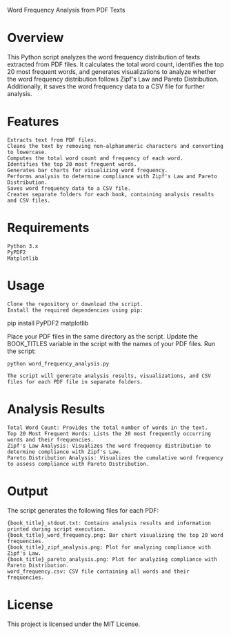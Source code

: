Word Frequency Analysis from PDF Texts
# Overview

This Python script analyzes the word frequency distribution of texts extracted from PDF files. It calculates the total word count, identifies the top 20 most frequent words, and generates visualizations to analyze whether the word frequency distribution follows Zipf's Law and Pareto Distribution. Additionally, it saves the word frequency data to a CSV file for further analysis.

# Features

    Extracts text from PDF files.
    Cleans the text by removing non-alphanumeric characters and converting to lowercase.
    Computes the total word count and frequency of each word.
    Identifies the top 20 most frequent words.
    Generates bar charts for visualizing word frequency.
    Performs analysis to determine compliance with Zipf's Law and Pareto Distribution.
    Saves word frequency data to a CSV file.
    Creates separate folders for each book, containing analysis results and CSV files.

# Requirements

    Python 3.x
    PyPDF2
    Matplotlib

# Usage

    Clone the repository or download the script.
    Install the required dependencies using pip:

pip install PyPDF2 matplotlib

Place your PDF files in the same directory as the script.
Update the BOOK_TITLES variable in the script with the names of your PDF files.
Run the script:

    python word_frequency_analysis.py

    The script will generate analysis results, visualizations, and CSV files for each PDF file in separate folders.

# Analysis Results

    Total Word Count: Provides the total number of words in the text.
    Top 20 Most Frequent Words: Lists the 20 most frequently occurring words and their frequencies.
    Zipf's Law Analysis: Visualizes the word frequency distribution to determine compliance with Zipf's Law.
    Pareto Distribution Analysis: Visualizes the cumulative word frequency to assess compliance with Pareto Distribution.

# Output

The script generates the following files for each PDF:

    {book_title}_stdout.txt: Contains analysis results and information printed during script execution.
    {book_title}_word_frequency.png: Bar chart visualizing the top 20 word frequencies.
    {book_title}_zipf_analysis.png: Plot for analyzing compliance with Zipf's Law.
    {book_title}_pareto_analysis.png: Plot for analyzing compliance with Pareto Distribution.
    word_frequency.csv: CSV file containing all words and their frequencies.

# License

This project is licensed under the MIT License.
